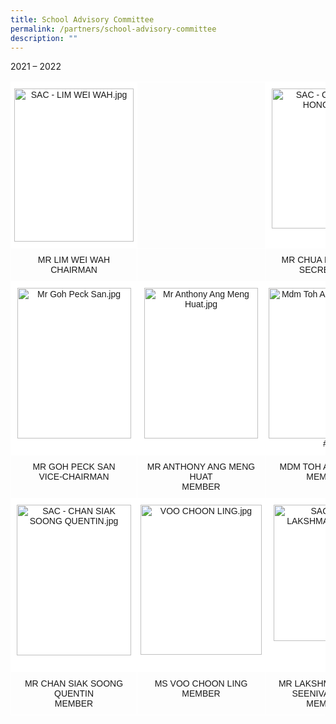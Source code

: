 ```yaml
---
title: School Advisory Committee
permalink: /partners/school-advisory-committee
description: ""
---
```

2021 – 2022

<style type="text/css">
.tg  {border-collapse:collapse;border-spacing:0;}
.tg td{border-color:black;border-style:solid;border-width:1px;font-family:Arial, sans-serif;font-size:14px;
  overflow:hidden;padding:10px 5px;word-break:normal;}
.tg th{border-color:black;border-style:solid;border-width:1px;font-family:Arial, sans-serif;font-size:14px;
  font-weight:normal;overflow:hidden;padding:10px 5px;word-break:normal;}
.tg .tg-zv4m{border-color:#ffffff;text-align:left;vertical-align:top}
.tg .tg-8jgo{border-color:#ffffff;text-align:center;vertical-align:top}
.tg .tg-jrax{background-color:#FFF;border-color:#ffffff;text-align:center;vertical-align:top}
</style>
<table class="tg">
<thead>
  <tr>
    <th class="tg-jrax"><img src="https://www-bpghs-moe-edu-sg-admin.cwp.sg/qql/slot/u148/BPGHS%202019/Partners/School%20Advisory%20Committee/SAC%20-%20LIM%20WEI%20WAH.jpg" alt="SAC - LIM WEI WAH.jpg" width="191" height="245"></th>
    <th class="tg-zv4m"></th>
    <th class="tg-jrax"><img src="https://www-bpghs-moe-edu-sg-admin.cwp.sg/qql/slot/u148/BPGHS%202019/Partners/School%20Advisory%20Committee/SAC%20-%20CHUA%20LEK%20HONG.jpeg" alt="SAC - CHUA LEK HONG.jpeg" width="172" height="224"></th>
  </tr>
</thead>
<tbody>
  <tr>
    <td class="tg-8jgo">MR LIM WEI WAH<br><span style="font-weight:400;font-style:normal">CHAIRMAN</span></td>
    <td class="tg-zv4m"></td>
    <td class="tg-8jgo">MR CHUA LEK HONG<br><span style="font-weight:400;font-style:normal">SECRETARY</span></td>
  </tr>
  <tr>
    <td class="tg-jrax"><img src="https://www-bpghs-moe-edu-sg-admin.cwp.sg/qql/slot/u148/BPGHS%202019/Partners/School%20Advisory%20Committee/SAC%20-%20GOH%20PECK%20SAN.jpg" alt="Mr Goh Peck San.jpg" width="182" height="241"><br><br></td>
    <td class="tg-jrax"><img src="https://www-bpghs-moe-edu-sg-admin.cwp.sg/qql/slot/u148/BPGHS%202019/Partners/School%20Advisory%20Committee/SAC%20-%20Mr%20ANTHONY%20ANG.png" alt="Mr Anthony Ang Meng Huat.jpg" width="182" height="241"><br></td>
    <td class="tg-jrax"><img src="https://www-bpghs-moe-edu-sg-admin.cwp.sg/qql/slot/u148/BPGHS%202019/Partners/School%20Advisory%20Committee/SAC%20-%20TOH%20AI%20TIN.jpg" alt="Mdm Toh Ai Tin, PBM.jpg" width="182" height="241"><span style="background-color:initial"># </span><br></td>
  </tr>
  <tr>
    <td class="tg-8jgo">MR GOH PECK SAN<br>VICE-CHAIRMAN</td>
    <td class="tg-8jgo">MR ANTHONY ANG MENG HUAT<br>MEMBER</td>
    <td class="tg-8jgo">MDM TOH AI TIN, PBM<br>MEMBER</td>
  </tr>
  <tr>
    <td class="tg-jrax"><img src="https://www-bpghs-moe-edu-sg-admin.cwp.sg/qql/slot/u148/BPGHS%202019/Partners/School%20Advisory%20Committee/SAC%20-%20CHAN%20SIAK%20SOONG%20QUENTIN.jpg" alt="SAC - CHAN SIAK SOONG QUENTIN.jpg" width="183" height="241"><br><br></td>
    <td class="tg-jrax"><img src="https://www-bpghs-moe-edu-sg-admin.cwp.sg/qql/slot/u148/BPGHS%202019/Partners/School%20Advisory%20Committee/VOO%20CHOON%20LING.jpg" alt="VOO CHOON LING.jpg" width="194" height="240"></td>
    <td class="tg-jrax"><img src="https://www-bpghs-moe-edu-sg-admin.cwp.sg/qql/slot/u148/BPGHS%202019/Partners/School%20Advisory%20Committee/SAC%20-%20MR%20LAKSHMANAN.png" alt="SAC - MR LAKSHMANAN.png" width="166" height="218"><br></td>
  </tr>
  <tr>
    <td class="tg-8jgo">MR CHAN SIAK SOONG QUENTIN<br>MEMBER</td>
    <td class="tg-8jgo">MS VOO CHOON LING<br>MEMBER</td>
    <td class="tg-8jgo">MR LAKSHMANAN S/O SEENIVASAKAN<br>MEMBER</td>
  </tr>
</tbody>
</table>